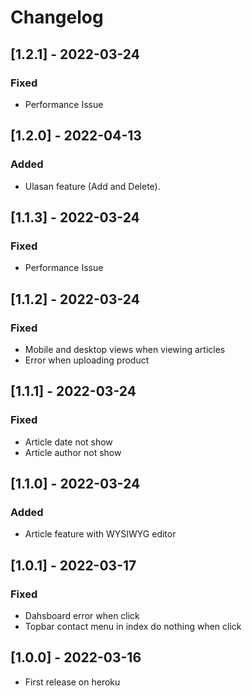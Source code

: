 # Changelog

## [1.2.1] - 2022-03-24

### Fixed

- Performance Issue

## [1.2.0] - 2022-04-13

### Added

- Ulasan feature (Add and Delete).

## [1.1.3] - 2022-03-24

### Fixed

- Performance Issue

## [1.1.2] - 2022-03-24

### Fixed

- Mobile and desktop views when viewing articles
- Error when uploading product

## [1.1.1] - 2022-03-24

### Fixed

- Article date not show
- Article author not show

## [1.1.0] - 2022-03-24

### Added

- Article feature with WYSIWYG editor

## [1.0.1] - 2022-03-17

### Fixed

- Dahsboard error when click
- Topbar contact menu in index do nothing when click

## [1.0.0] - 2022-03-16

- First release on heroku